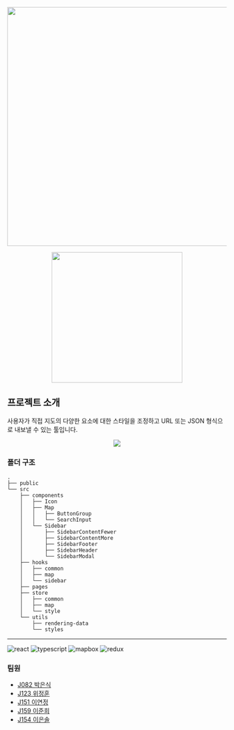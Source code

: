<p align="center">
    <img src="https://user-images.githubusercontent.com/26402298/99673762-8a71e080-2ab8-11eb-84ca-909703fae826.png"
    width="549" />
</p>

<p align="center">
    <img src="https://github.com/qkrdmstlr3/svg-icon-animation/blob/master/map-icon/map-icon.svg" height="300" />
</p>

## 프로젝트 소개

사용자가 직접 지도의 다양한 요소에 대한 스타일을 조정하고 URL 또는 JSON 형식으로 내보낼 수 있는 툴입니다.

<p align="center">
    <img src=https://user-images.githubusercontent.com/57997672/100355732-9cfa9580-3035-11eb-91e6-60c56466933a.png  />
</p>

### 폴더 구조

```
.
├── public
└── src
    ├── components
    │   ├── Icon
    │   ├── Map
    │   │   ├── ButtonGroup
    │   │   └── SearchInput
    │   └── Sidebar
    │       ├── SidebarContentFewer
    │       ├── SidebarContentMore
    │       ├── SidebarFooter
    │       ├── SidebarHeader
    │       └── SidebarModal
    ├── hooks
    │   ├── common
    │   ├── map
    │   └── sidebar
    ├── pages
    ├── store
    │   ├── common
    │   ├── map
    │   └── style
    └── utils
        ├── rendering-data
        └── styles
```

---

![react](https://img.shields.io/badge/react-17.0.1-9cf?logo=react)
![typescript](https://img.shields.io/badge/typescript-4.0.5-blue?logo=typescript)
![mapbox](https://img.shields.io/badge/mapbox-1.12.0-darkblue?logo=mapbox)
![redux](https://img.shields.io/badge/redux-4.0.5-purple?logo=redux)

### 팀원

- [J082 박은식](https://github.com/qkrdmstlr3)
- [J123 위정훈](https://github.com/gitgitWi)
- [J151 이연정](https://github.com/yyjjjj)
- [J159 이준희](https://github.com/GodDrinkTeJAVA)
- [J154 이은솔](https://github.com/Eunsol0410)
